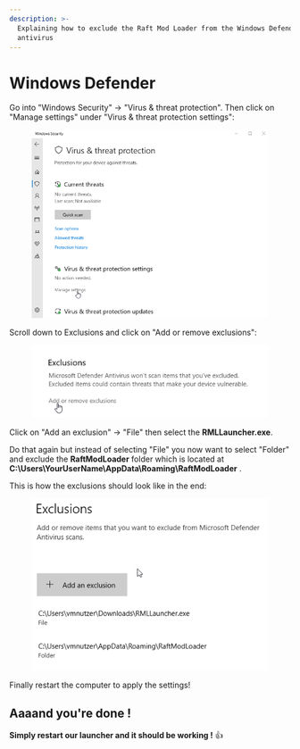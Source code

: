 ```yaml
---
description: >-
  Explaining how to exclude the Raft Mod Loader from the Windows Defender
  antivirus
---
```


# Windows Defender

Go into "Windows Security" -> "Virus & threat protection". Then click on "Manage settings" under "Virus & threat protection settings":

<div align="left">

<figure><img src="../../../.gitbook/assets/grafik (4) (1) (1).png" alt=""><figcaption></figcaption></figure>

</div>

Scroll down to Exclusions and click on "Add or remove exclusions":&#x20;

<div align="left">

<figure><img src="../../../.gitbook/assets/grafik (5) (1) (1).png" alt=""><figcaption></figcaption></figure>

</div>

Click on "Add an exclusion" -> "File" then select the **RMLLauncher.exe**.

Do that again but instead of selecting "File" you now want to select "Folder" and exclude the **RaftModLoader** folder which is located at **C:\Users\YourUserName\AppData\Roaming\RaftModLoader** .

This is how the exclusions should look like in the end:

<div align="left">

<figure><img src="../../../.gitbook/assets/grafik (6) (1) (1).png" alt=""><figcaption></figcaption></figure>

</div>

Finally restart the computer to apply the settings!

## Aaaand you're done !

**Simply restart our launcher and it should be working !** :thumbsup:
